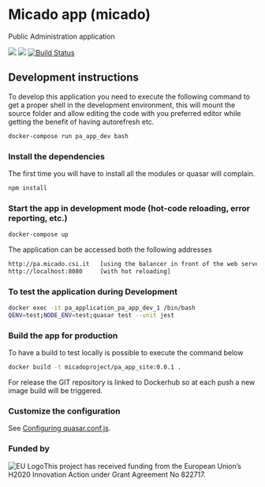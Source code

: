 # Micado app (micado)

Public Administration application

![](https://img.shields.io/docker/pulls/micadoproject/migrant_app_site) ![](https://david-dm.org/micado-eu/pa_application/status.svg?path=app) [![Build Status](https://travis-ci.org/micado-eu/pa_application.svg?branch=master)](https://travis-ci.org/micado-eu/pa_application)


## Development instructions
To develop this application you need to execute the following command to get a proper shell in the development environment, this will mount the source folder and allow editing the code with you preferred editor while getting the benefit of having autorefresh etc.

```bash
docker-compose run pa_app_dev bash
```

### Install the dependencies
The first time you will have to install all the modules or quasar will complain.
```bash
npm install
```

### Start the app in development mode (hot-code reloading, error reporting, etc.)
```bash
docker-compose up
```
The application can be accessed both the following addresses
```bash
http://pa.micado.csi.it   [using the balancer in front of the web server as in production environment; the FQDN must be set in hosts file]
http://localhost:8080     [with hot reloading]
```

### To test the application during Development
```bash
docker exec -it pa_application_pa_app_dev_1 /bin/bash
QENV=test;NODE_ENV=test;quasar test --unit jest
```


### Build the app for production
To have a build to test locally is possible to execute the command below
```bash
docker build -t micadoproject/pa_app_site:0.0.1 .
```

For release the GIT repository is linked to Dockerhub so at each push a new image build will be triggered.


### Customize the configuration
See [Configuring quasar.conf.js](https://quasar.dev/quasar-cli/quasar-conf-js).

### Funded by

![EU Logo](https://github.com/micado-eu/MICADO/blob/master/img/Flag_of_Europe.svg_.png)This project has received funding from the European Union’s H2020 Innovation Action under Grant Agreement No 822717.

